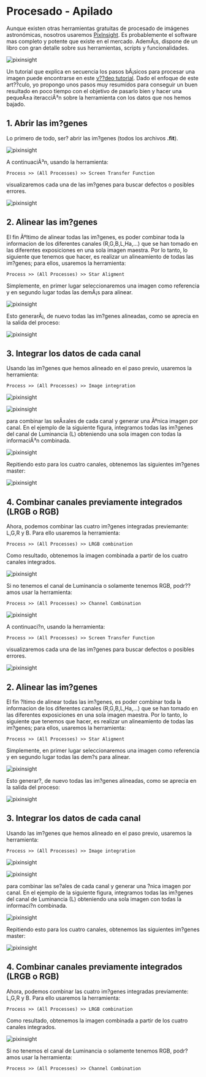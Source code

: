 
# Procesado - Apilado

Aunque existen otras herramientas gratuitas de procesado de imágenes astronómicas, nosotros usaremos [PixInsight](https://pixinsight.com/). Es probablemente el software mas completo y potente que existe en el mercado. AdemÃ¡s, dispone de un libro con gran detalle sobre sus herramientas, scripts y funcionalidades.

![pixinsight](img/pixinsight.jpg)

Un tutorial que explica en secuencia los pasos bÃ¡sicos para procesar una imagen puede encontrarse en este [v??deo tutorial](https://www.youtube.com/watch?v=_lqrXaJEs7g). Dado el enfoque de este art??culo, yo propongo unos pasos muy resumidos para conseguir un buen resultado en poco tiempo con el objetivo de pasarlo bien y hacer una pequeÃ±a iteracciÃ³n sobre la herramienta con los datos que nos hemos bajado.


## 1. Abrir las im?genes

Lo primero de todo, ser? abrir las im?genes (todos los archivos **.fit**).

![pixinsight](img/pixinsight/open.jpg)

A continuaciÃ³n, usando la herramienta: 
```
Process >> (All Processes) >> Screen Transfer Function
```
visualizaremos cada una de las im?genes para buscar defectos o posibles errores.

![pixinsight](img/pixinsight/open_stf.jpg)

## 2. Alinear las im?genes

El fin Ãºltimo de alinear todas las im?genes, es poder combinar toda la informacion de los diferentes canales (R,G,B,L,Ha,...) que se han tomado en las diferentes exposiciones en una sola imagen maestra. Por lo tanto, lo siguiente que tenemos que hacer, es realizar un alineamiento de todas las im?genes; para ellos, usaremos la herramienta:

```
Process >> (All Processes) >> Star Aligment
```
Simplemente, en primer lugar seleccionaremos una imagen como referencia y en segundo lugar todas las demÃ¡s para alinear.

![pixinsight](img/pixinsight/star_aligment.jpg)

Esto generarÃ¡, de nuevo todas las im?genes alineadas, como se aprecia en la salida del proceso:

![pixinsight](img/pixinsight/star_aligment_folder.jpg)


## 3. Integrar los datos de cada canal

Usando las im?genes que hemos alineado en el paso previo, usaremos la herramienta:

```
Process >> (All Processes) >> Image integration
```
![pixinsight](img/pixinsight/image_integration.jpg)

![pixinsight](img/pixinsight/image_integration_output.jpg)


para combinar las seÃ±ales de cada canal y generar una Ãºnica imagen por canal. En el ejemplo de la siguiente figura, integramos todas las im?genes del canal de Luminancia (L) obteniendo una sola imagen con todas la informaciÃ³n combinada.

![pixinsight](img/pixinsight/image_integration_output_stf.jpg)

Repitiendo esto para los cuatro canales, obtenemos las siguientes im?genes master:

![pixinsight](img/pixinsight/LRGB.jpg)


## 4. Combinar canales previamente integrados (LRGB o RGB)

Ahora, podemos combinar las cuatro im?genes integradas previemante: L,G,R y B. Para ello usaremos la herramienta:

```
Process >> (All Processes) >> LRGB combination
```

Como resultado, obtenemos la imagen combinada a partir de los cuatro canales integrados.

![pixinsight](img/pixinsight/LRGB_output.jpg)

Si no tenemos el canal de Luminancia o solamente tenemos RGB, podr??amos usar la herramienta: 
```
Process >> (All Processes) >> Channel Combination
```
![pixinsight](img/pixinsight/open.jpg)

A continuaci?n, usando la herramienta: 
```
Process >> (All Processes) >> Screen Transfer Function
```
visualizaremos cada una de las im?genes para buscar defectos o posibles errores.

![pixinsight](img/pixinsight/open_stf.jpg)

## 2. Alinear las im?genes

El fin ?ltimo de alinear todas las im?genes, es poder combinar toda la informacion de los diferentes canales (R,G,B,L,Ha,...) que se han tomado en las diferentes exposiciones en una sola imagen maestra. Por lo tanto, lo siguiente que tenemos que hacer, es realizar un alineamiento de todas las im?genes; para ellos, usaremos la herramienta:

```
Process >> (All Processes) >> Star Aligment
```
Simplemente, en primer lugar seleccionaremos una imagen como referencia y en segundo lugar todas las dem?s para alinear.

![pixinsight](img/pixinsight/star_aligment.jpg)

Esto generar?, de nuevo todas las im?genes alineadas, como se aprecia en la salida del proceso:

![pixinsight](img/pixinsight/star_aligment_folder.jpg)


## 3. Integrar los datos de cada canal

Usando las im?genes que hemos alineado en el paso previo, usaremos la herramienta:

```
Process >> (All Processes) >> Image integration
```
![pixinsight](img/pixinsight/image_integration.jpg)

![pixinsight](img/pixinsight/image_integration_output.jpg)


para combinar las se?ales de cada canal y generar una ?nica imagen por canal. En el ejemplo de la siguiente figura, integramos todas las im?genes del canal de Luminancia (L) obteniendo una sola imagen con todas la informaci?n combinada.

![pixinsight](img/pixinsight/image_integration_output_stf.jpg)

Repitiendo esto para los cuatro canales, obtenemos las siguientes im?genes master:

![pixinsight](img/pixinsight/LRGB.jpg)


## 4. Combinar canales previamente integrados (LRGB o RGB)

Ahora, podemos combinar las cuatro im?genes integradas previamente: L,G,R y B. Para ello usaremos la herramienta:

```
Process >> (All Processes) >> LRGB combination
```

Como resultado, obtenemos la imagen combinada a partir de los cuatro canales integrados.

![pixinsight](img/pixinsight/LRGB_output.jpg)

Si no tenemos el canal de Luminancia o solamente tenemos RGB, podr?amos usar la herramienta: 
```
Process >> (All Processes) >> Channel Combination
```